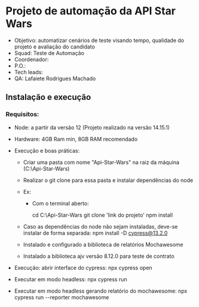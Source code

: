 # Projeto de automação da API Star Wars

- Objetivo: automatizar cenários de teste visando tempo, qualidade do projeto e avaliação do candidato
- Squad: Teste de Automação
- Coordenador: 
- P.O.: 
- Tech leads: 
- QA: Lafaiete Rodrigues Machado

## Instalação e execução
### Requisitos:
 - Node: a partir da versão 12 (Projeto realizado na versão 14.15.1)

 - Hardware: 4GB Ram min, 8GB RAM recomendado

 - Execução e boas práticas:
   - Criar uma pasta com nome "Api-Star-Wars" na raiz da máquina (C:\Api-Star-Wars)
   - Realizar o git clone para essa pasta e instalar dependências do node
   - Ex:
     - Com o terminal aberto:
   
       cd C:\Api-Star-Wars git clone 'link do projeto' npm install

    - Caso as dependências do node não sejam instaladas, deve-se instalar de forma separada: npm install -D cypress@13.2.0

    - Instalado e configurado a biblioteca de relatórios Mochawesome

    - Instalado a biblioteca ajv versão 8.12.0 para teste de contrato

- Execução: abrir interface do cypress: npx cypress open

- Executar em modo headless: npx cypress run

- Executar em modo headless gerando relatório do  mochawesome: npx cypress run --reporter mochawesome